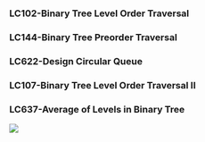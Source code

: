 ### LC102-Binary Tree Level Order Traversal
### LC144-Binary Tree Preorder Traversal
### LC622-Design Circular Queue
### LC107-Binary Tree Level Order Traversal II
### LC637-Average of Levels in Binary Tree
<img src="https://en.wikipedia.org/wiki/Binary_tree#/media/File:Binary_tree.svg">
